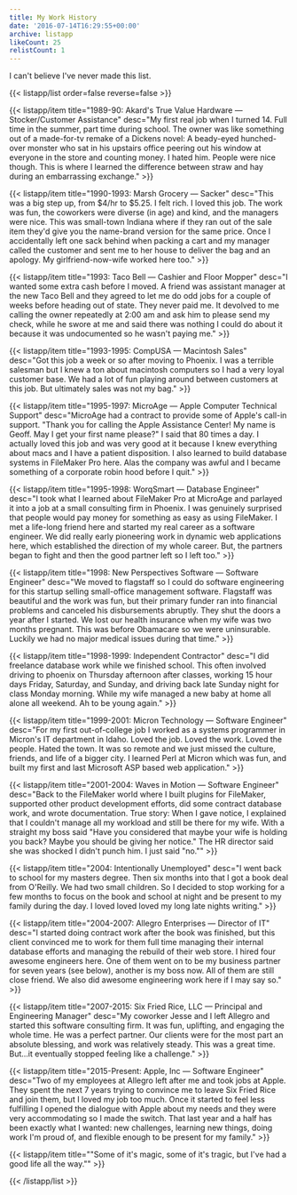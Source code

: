 ```yaml
---
title: My Work History
date: '2016-07-14T16:29:55+00:00'
archive: listapp
likeCount: 25
relistCount: 1
---
```


I can't believe I've never made this list.

{{< listapp/list order=false reverse=false >}}

   {{< listapp/item title="1989-90: Akard's True Value Hardware — Stocker/Customer Assistance"
      desc="My first real job when I turned 14. Full time in the summer, part time during school. The owner was like something out of a made-for-tv remake of a Dickens novel: A beady-eyed hunched-over monster who sat in his upstairs office peering out his window at everyone in the store and counting money. I hated him. People were nice though. This is where I learned the difference between straw and hay during an embarrassing exchange." >}}

   {{< listapp/item title="1990-1993: Marsh Grocery — Sacker"
      desc="This was a big step up, from $4/hr to $5.25. I felt rich. I loved this job. The work was fun, the coworkers were diverse (in age) and kind, and the managers were nice. This was small-town Indiana where if they ran out of the sale item they'd give you the name-brand version for the same price. Once I accidentally left one sack behind when packing a cart and my manager called the customer and sent me to her house to deliver the bag and an apology. My girlfriend-now-wife worked here too." >}}

   {{< listapp/item title="1993: Taco Bell — Cashier and Floor Mopper"
      desc="I wanted some extra cash before I moved. A friend was assistant manager at the new Taco Bell and they agreed to let me do odd jobs for a couple of weeks before heading out of state. They never paid me. It devolved to me calling the owner repeatedly at 2:00 am and ask him to please send my check, while he swore at me and said there was nothing I could do about it because it was undocumented so he wasn't paying me." >}}

   {{< listapp/item title="1993-1995: CompUSA — Macintosh Sales"
      desc="Got this job a week or so after moving to Phoenix. I was a terrible salesman but I knew a ton about macintosh computers so I had a very loyal customer base. We had a lot of fun playing around between customers at this job. But ultimately sales was not my bag." >}}

   {{< listapp/item title="1995-1997: MicroAge — Apple Computer Technical Support"
      desc="MicroAge had a contract to provide some of Apple's call-in support. \"Thank you for calling the Apple Assistance Center! My name is Geoff. May I get your first name please?\" I said that 80 times a day. I actually loved this job and was very good at it because I knew everything about macs and I have a patient disposition. I also learned to build database systems in FileMaker Pro here. Alas the company was awful and I became something of a corporate robin hood before I quit." >}}

   {{< listapp/item title="1995-1998: WorqSmart — Database Engineer"
      desc="I took what I learned about FileMaker Pro at MicroAge and parlayed it into a job at a small consulting firm in Phoenix. I was genuinely surprised that people would pay money for something as easy as using FileMaker. I met a life-long friend here and started my real career as a software engineer. We did really early pioneering work in dynamic web applications here, which established the direction of my whole career. But, the partners began to fight and then the good partner left so I left too." >}}

   {{< listapp/item title="1998: New Perspectives Software — Software Engineer"
      desc="We moved to flagstaff so I could do software engineering for this startup selling small-office management software. Flagstaff was beautiful and the work was fun, but their primary funder ran into financial problems and canceled his disbursements abruptly. They shut the doors a year after I started. We lost our health insurance when my wife was two months pregnant. This was before Obamacare so we were uninsurable. Luckily we had no major medical issues during that time." >}}

   {{< listapp/item title="1998-1999: Independent Contractor"
      desc="I did freelance database work while we finished school. This often involved driving to phoenix on Thursday afternoon after classes, working 15 hour days Friday, Saturday, and Sunday, and driving back late Sunday night for class Monday morning. While my wife managed a new baby at home all alone all weekend. Ah to be young again." >}}

   {{< listapp/item title="1999-2001: Micron Technology — Software Engineer"
      desc="For my first out-of-college job I worked as a systems programmer in Micron's IT department in Idaho. Loved the job. Loved the work. Loved the people. Hated the town. It was so remote and we just missed the culture, friends, and life of a bigger city. I learned Perl at Micron which was fun, and built my first and last Microsoft ASP based web application." >}}

   {{< listapp/item title="2001-2004: Waves in Motion — Software Engineer"
      desc="Back to the FileMaker world where I built plugins for FileMaker, supported other product development efforts, did some contract database work, and wrote documentation. True story: When I gave notice, I explained that I couldn't manage all my workload and still be there for my wife. With a straight my boss said \"Have you considered that maybe your wife is holding you back? Maybe you should be giving her notice.\" The HR director said she was shocked I didn't punch him. I just said \"no.\"" >}}

   {{< listapp/item title="2004: Intentionally Unemployed"
      desc="I went back to school for my masters degree. Then six months into that I got a book deal from O'Reilly. We had two small children. So I decided to stop working for a few months to focus on the book and school at night and be present to my family during the day. I loved loved loved my long late nights writing." >}}

   {{< listapp/item title="2004-2007: Allegro Enterprises — Director of IT"
      desc="I started doing contract work after the book was finished, but this client convinced me to work for them full time managing their internal database efforts and managing the rebuild of their web store. I hired four awesome engineers here. One of them went on to be my business partner for seven years (see below), another is my boss now. All of them are still close friend. We also did awesome engineering work here if I may say so." >}}

   {{< listapp/item title="2007-2015: Six Fried Rice, LLC — Principal and Engineering Manager"
      desc="My coworker Jesse and I left Allegro and started this software consulting firm. It was fun, uplifting, and engaging the whole time. He was a perfect partner. Our clients were for the most part an absolute blessing, and work was relatively steady. This was a great time. But...it eventually stopped feeling like a challenge." >}}

   {{< listapp/item title="2015-Present: Apple, Inc — Software Engineer"
      desc="Two of my employees at Allegro left after me and took jobs at Apple. They spent the next 7 years trying to convince me to leave Six Fried Rice and join them, but I loved my job too much. Once it started to feel less fulfilling I opened the dialogue with Apple about my needs and they were very accommodating so I made the switch. That last year and a half has been exactly what I wanted: new challenges, learning new things, doing work I'm proud of, and flexible enough to be present for my family." >}}

   {{< listapp/item title="\"Some of it's magic, some of it's tragic, but I've had a good life all the way.\"" >}}

{{< /listapp/list >}}
